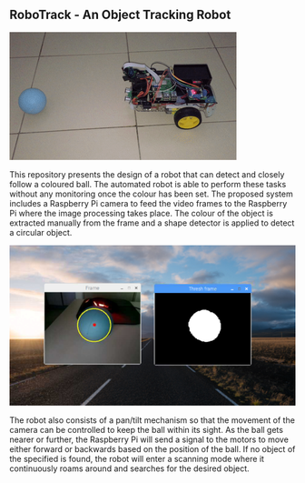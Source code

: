 ## RoboTrack - An Object Tracking Robot

![robot](robot.gif)

This repository presents the design of a robot that can detect and closely follow a coloured ball. The automated robot is able to perform these tasks without any monitoring once the colour has been set. The proposed system includes a Raspberry Pi camera to feed the video frames to the Raspberry Pi where the image processing takes place. The colour of the object is extracted manually from the frame and a shape detector is applied to detect a circular object.

![frame](frame.png)

The robot also consists of a pan/tilt mechanism so that the movement of the camera can be controlled to keep the ball within its sight. As the ball gets nearer or further, the Raspberry Pi will send a signal to the motors to move either forward or backwards based on the position of the ball. If no object of the specified is found, the robot will enter a scanning mode where it continuously roams around and searches for the desired object.
